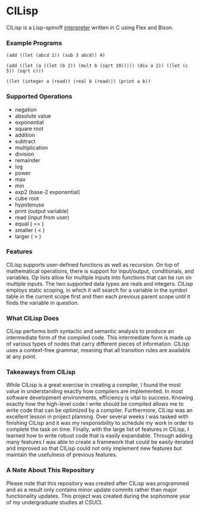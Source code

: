 # CILisp
CILisp is a Lisp-spinoff [interpreter](https://en.wikipedia.org/wiki/Interpreter_(computing)) written in C using Flex and Bison.

### Example Programs
```
(add ((let (abcd 1)) (sub 3 abcd)) 4)
```
```
(add ((let (a ((let (b 2)) (mult b (sqrt 10))))) (div a 2)) ((let (c 5)) (sqrt c)))
```
```
((let (integer a (read)) (real b (read))) (print a b))
```

### Supported Operations
  - negation
  - absolute value
  - exponential
  - square root
  - addition
  - subtract
  - multiplication
  - division
  - remainder
  - log
  - power
  - max
  - min
  - exp2 (base-2 exponential)
  - cube root
  - hypotenuse
  - print (output variable)
  - read (input from user)
  - equal ( == )
  - smaller ( < )
  - larger ( > )
  
### Features
CILisp supports user-defined functions as well as recursion. On top of mathematical operations, 
there is support for input/output, conditionals, and variables. Op lists allow for multiple inputs into functions that can be run on multiple inputs. The two supported data types are reals and integers. CILisp employs static scoping, in which it will search for a variable in the symbol table in the current scope first and then each previous parent scope until it finds the variable in question.

### What CILisp Does
CILisp performs both syntactic and semantic analysis to produce an intermediate form of the compiled code. This intermediate
form is made up of various types of nodes that carry different pieces of information. CILisp uses a context-free grammar,
meaning that all transition rules are available at any point.

### Takeaways from CILisp
While CILisp is a great exercise in creating a compiler, I found the most value in understanding exactly how compilers are
implemented. In most software development environments, efficiency is vital to success. Knowing exactly how the high-level code
I write should be compiled allows me to write code that can be optimized by a compiler. Furthermore, CILisp was an excellent
lesson in project planning. Over several weeks I was tasked with finishing CILisp and it was my responsibility
to schedule my work in order to complete the task on time. Finally, with the large list of features in CILisp, I learned how
to write robust code that is easily expandable. Through adding many features I was able to create a framework that could be
easily iterated and improved so that CILisp could not only implement new features but maintain the usefulness of previous features.

### A Note About This Repository
Please note that this repository was created after CILisp was programmed and as a result only contains minor update commits rather than major functionality updates. This project was created during the sophomore year of my undergraduate studies at
CSUCI.
